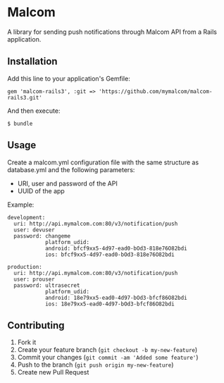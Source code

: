 # Malcom

A library for sending push notifications through Malcom API from a Rails application.

## Installation

Add this line to your application's Gemfile:

    gem 'malcom-rails3', :git => 'https://github.com/mymalcom/malcom-rails3.git'

And then execute:

    $ bundle

## Usage

Create a malcom.yml configuration file with the same structure as database.yml and the following parameters:

* URI, user and password of the API
* UUID of the app

Example:

    development:
      uri: http://api.mymalcom.com:80/v3/notification/push
      user: devuser
      password: changeme
				platform_udid:
    			android: bfcf9xx5-4d97-ead0-bOd3-818e76O82bdi
			    ios: bfcf9xx5-4d97-ead0-bOd3-818e76O82bdi

    production:
      uri: http://api.mymalcom.com:80/v3/notification/push
      user: prouser
      password: ultrasecret
				platform_udid:
    			android: 18e79xx5-ead0-4d97-bOd3-bfcf86O82bdi
			    ios: 18e79xx5-ead0-4d97-bOd3-bfcf86O82bdi

## Contributing

1. Fork it
2. Create your feature branch (`git checkout -b my-new-feature`)
3. Commit your changes (`git commit -am 'Added some feature'`)
4. Push to the branch (`git push origin my-new-feature`)
5. Create new Pull Request
